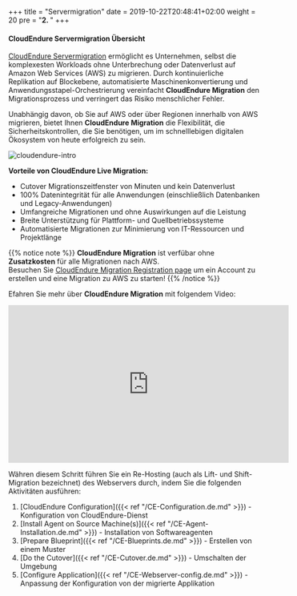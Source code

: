 +++
title = "Servermigration"
date = 2019-10-22T20:48:41+02:00
weight = 20
pre = "<b>2. </b>"
+++

#### CloudEndure Servermigration Übersicht

<a href="https://aws.amazon.com/cloudendure-migration/" target="_blank">CloudEndure Servermigration</a> 
ermöglicht es Unternehmen, selbst die komplexesten Workloads ohne Unterbrechung oder Datenverlust 
auf Amazon Web Services (AWS) zu migrieren. 
Durch kontinuierliche Replikation auf Blockebene, automatisierte Maschinenkonvertierung und 
Anwendungsstapel-Orchestrierung vereinfacht **CloudEndure Migration** den Migrationsprozess 
und verringert das Risiko menschlicher Fehler.

Unabhängig davon, ob Sie auf AWS oder über Regionen innerhalb von AWS migrieren, 
bietet Ihnen **CloudEndure Migration** die Flexibilität, die Sicherheitskontrollen, die Sie benötigen, 
um im schnelllebigen digitalen Ökosystem von heute erfolgreich zu sein.

![cloudendure-intro](/ce/ce-home.png)

**Vorteile von CloudEndure Live Migration:**

- Cutover Migrationszeitfenster von Minuten und kein Datenverlust
- 100% Datenintegrität für alle Anwendungen (einschließlich Datenbanken und Legacy-Anwendungen)
- Umfangreiche Migrationen und ohne Auswirkungen auf die Leistung
- Breite Unterstützung für Plattform- und Quellbetriebssysteme
- Automatisierte Migrationen zur Minimierung von IT-Ressourcen und Projektlänge

{{% notice note %}}
**CloudEndure Migration** ist verfübar ohne **Zusatzkosten** für alle Migrationen nach AWS.  
Besuchen Sie <a href="https://console.cloudendure.com/#/register/register">CloudEndure Migration Registration page</a> 
um ein Account zu erstellen und eine Migration zu AWS zu starten!
{{% /notice %}}  

Efahren Sie mehr über **CloudEndure Migration** mit folgendem Video:
<center><iframe width="560" height="315" src="https://www.youtube-nocookie.com/embed/kIJ29q-Jsyo" frameborder="0" allow="accelerometer; autoplay; encrypted-media; gyroscope; picture-in-picture" allowfullscreen></iframe></center>

Währen diesem Schritt führen Sie ein Re-Hosting (auch als Lift- und Shift-Migration bezeichnet) 
des Webservers durch, indem Sie die folgenden Aktivitäten ausführen:

1. [CloudEndure Configuration]({{< ref "/CE-Configuration.de.md" >}}) - Konfiguration von CloudEndure-Dienst  
2. [Install Agent on Source Machine(s)]({{< ref "/CE-Agent-Installation.de.md" >}}) - Installation von Softwareagenten
3. [Prepare Blueprint]({{< ref "/CE-Blueprints.de.md" >}}) - Erstellen von einem Muster
4. [Do the Cutover]({{< ref "/CE-Cutover.de.md" >}})  - Umschalten der Umgebung
5. [Configure Application]({{< ref "/CE-Webserver-config.de.md" >}}) - Anpassung der Konfiguration von der migrierte Applikation
